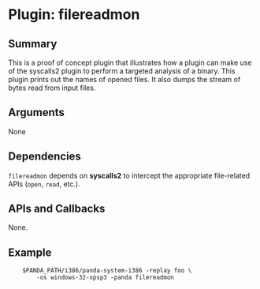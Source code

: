 Plugin: filereadmon
===========

Summary
-------

This is a proof of concept plugin that illustrates how a plugin can make use of
the syscalls2 plugin to perform a targeted analysis of a binary.  This plugin
prints out the names of opened files.  It also dumps the stream of bytes read
from input files.

Arguments
---------

None

Dependencies
------------

`filereadmon` depends on **syscalls2** to intercept the appropriate file-related APIs (`open`, `read`, etc.).

APIs and Callbacks
------------------

None.

Example
-------

```
    $PANDA_PATH/i386/panda-system-i386 -replay foo \
        -os windows-32-xpsp3 -panda filereadmon
```
